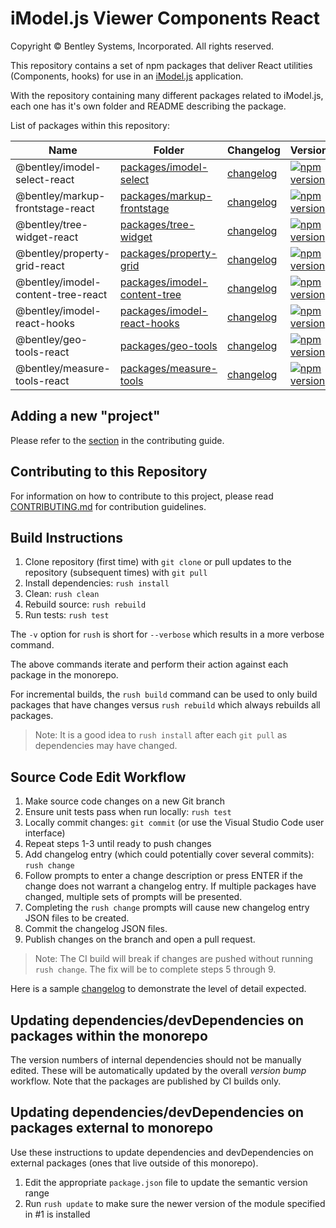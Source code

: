 # iModel.js Viewer Components React

Copyright © Bentley Systems, Incorporated. All rights reserved.

This repository contains a set of npm packages that deliver React utilities (Components, hooks) for use in an [iModel.js](imodeljs.org) application.

With the repository containing many different packages related to iModel.js, each one has it's own folder and README describing the package.

List of packages within this repository:

| Name                               | Folder                                                         | Changelog | Version                                                                                                                                                |
| ---------------------------------- | -------------------------------------------------------------- | --------- | ------------------------------------------------------------------------------------------------------------------------------------------------------ |
| @bentley/imodel-select-react       | [packages/imodel-select](./packages/imodel-select/)            | [changelog](./packages/imodel-select/CHANGELOG.md) | [![npm version](https://badge.fury.io/js/%40bentley%2Fimodel-select-react.svg)](https://badge.fury.io/js/%40bentley%2Fimodel-select-react)             |
| @bentley/markup-frontstage-react   | [packages/markup-frontstage](./packages/markup-frontstage/)    | [changelog](./packages/markup-frontstage/CHANGELOG.md) | [![npm version](https://badge.fury.io/js/%40bentley%2Fmarkup-frontstage-react.svg)](https://badge.fury.io/js/%40bentley%2Fmarkup-frontstage-react)     |
| @bentley/tree-widget-react         | [packages/tree-widget](./packages/tree-widget/)                | [changelog](./packages/tree-widget/CHANGELOG.md) | [![npm version](https://badge.fury.io/js/%40bentley%2Ftree-widget-react.svg)](https://badge.fury.io/js/%40bentley%2Ftree-widget-react)                 |
| @bentley/property-grid-react       | [packages/property-grid](./packages/property-grid)             | [changelog](./packages/property-grid/CHANGELOG.md) | [![npm version](https://badge.fury.io/js/%40bentley%2Fproperty-grid-react.svg)](https://badge.fury.io/js/%40bentley%2Fproperty-grid-react)             |
| @bentley/imodel-content-tree-react | [packages/imodel-content-tree](./packages/imodel-content-tree) | [changelog](./packages/imodel-content-tree/CHANGELOG.md) | [![npm version](https://badge.fury.io/js/%40bentley%2Fimodel-content-tree-react.svg)](https://badge.fury.io/js/%40bentley%2Fimodel-content-tree-react) |
| @bentley/imodel-react-hooks        | [packages/imodel-react-hooks](./packages/imodel-react-hooks)   | [changelog](./packages/imodel-react-hooks/CHANGELOG.md) | [![npm version](https://badge.fury.io/js/%40bentley%2Fimodel-react-hooks.svg)](https://badge.fury.io/js/%40bentley%2Fimodel-react-hooks)               |
| @bentley/geo-tools-react           | [packages/geo-tools](./packages/geo-tools)                     | [changelog](./packages/geo-tools/CHANGELOG.md) | [![npm version](https://badge.fury.io/js/%40bentley%2Fgeo-tools-react.svg)](https://badge.fury.io/js/%40bentley%2Fgeo-tools-react)                     |
| @bentley/measure-tools-react       | [packages/measure-tools](./packages/measure-tools)             | [changelog](./packages/measure-tools/CHANGELOG.md) | [![npm version](https://badge.fury.io/js/%40bentley%2Fmeasure-tools-react.svg)](https://badge.fury.io/js/%40bentley%2Fmeasure-tools-react)             |

## Adding a new "project"

Please refer to the [section](CONTRIBUTING.md#adding-a-new-project) in the contributing guide.

## Contributing to this Repository

For information on how to contribute to this project, please read [CONTRIBUTING.md](CONTRIBUTING.md) for contribution guidelines.

## Build Instructions

1. Clone repository (first time) with `git clone` or pull updates to the repository (subsequent times) with `git pull`
2. Install dependencies: `rush install`
3. Clean: `rush clean`
4. Rebuild source: `rush rebuild`
5. Run tests: `rush test`

The `-v` option for `rush` is short for `--verbose` which results in a more verbose command.

The above commands iterate and perform their action against each package in the monorepo.

For incremental builds, the `rush build` command can be used to only build packages that have changes versus `rush rebuild` which always rebuilds all packages.

> Note: It is a good idea to `rush install` after each `git pull` as dependencies may have changed.

## Source Code Edit Workflow

1. Make source code changes on a new Git branch
2. Ensure unit tests pass when run locally: `rush test`
3. Locally commit changes: `git commit` (or use the Visual Studio Code user interface)
4. Repeat steps 1-3 until ready to push changes
5. Add changelog entry (which could potentially cover several commits): `rush change`
6. Follow prompts to enter a change description or press ENTER if the change does not warrant a changelog entry. If multiple packages have changed, multiple sets of prompts will be presented.
7. Completing the `rush change` prompts will cause new changelog entry JSON files to be created.
8. Commit the changelog JSON files.
9. Publish changes on the branch and open a pull request.

> Note: The CI build will break if changes are pushed without running `rush change`. The fix will be to complete steps 5 through 9.

Here is a sample [changelog](https://github.com/microsoft/rushstack/blob/master/apps/rush/CHANGELOG.md) to demonstrate the level of detail expected.

## Updating dependencies/devDependencies on packages within the monorepo

The version numbers of internal dependencies should not be manually edited.
These will be automatically updated by the overall _version bump_ workflow.
Note that the packages are published by CI builds only.

## Updating dependencies/devDependencies on packages external to monorepo

Use these instructions to update dependencies and devDependencies on external packages (ones that live outside of this monorepo).

1. Edit the appropriate `package.json` file to update the semantic version range
2. Run `rush update` to make sure the newer version of the module specified in #1 is installed
